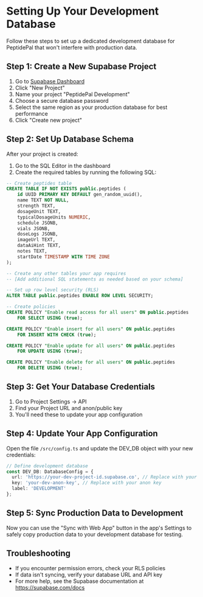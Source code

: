 # Setting Up Your Development Database

Follow these steps to set up a dedicated development database for PeptidePal that won't interfere with production data.

## Step 1: Create a New Supabase Project

1. Go to [Supabase Dashboard](https://app.supabase.com/)
2. Click "New Project"
3. Name your project "PeptidePal Development"
4. Choose a secure database password
5. Select the same region as your production database for best performance
6. Click "Create new project"

## Step 2: Set Up Database Schema

After your project is created:

1. Go to the SQL Editor in the dashboard
2. Create the required tables by running the following SQL:

```sql
-- Create peptides table
CREATE TABLE IF NOT EXISTS public.peptides (
    id UUID PRIMARY KEY DEFAULT gen_random_uuid(),
    name TEXT NOT NULL,
    strength TEXT,
    dosageUnit TEXT,
    typicalDosageUnits NUMERIC,
    schedule JSONB,
    vials JSONB,
    doseLogs JSONB,
    imageUrl TEXT,
    dataAiHint TEXT,
    notes TEXT,
    startDate TIMESTAMP WITH TIME ZONE
);

-- Create any other tables your app requires
-- [Add additional SQL statements as needed based on your schema]

-- Set up row level security (RLS)
ALTER TABLE public.peptides ENABLE ROW LEVEL SECURITY;

-- Create policies
CREATE POLICY "Enable read access for all users" ON public.peptides
    FOR SELECT USING (true);

CREATE POLICY "Enable insert for all users" ON public.peptides
    FOR INSERT WITH CHECK (true);

CREATE POLICY "Enable update for all users" ON public.peptides
    FOR UPDATE USING (true);

CREATE POLICY "Enable delete for all users" ON public.peptides
    FOR DELETE USING (true);
```

## Step 3: Get Your Database Credentials

1. Go to Project Settings → API
2. Find your Project URL and anon/public key
3. You'll need these to update your app configuration

## Step 4: Update Your App Configuration

Open the file `/src/config.ts` and update the DEV_DB object with your new credentials:

```typescript
// Define development database
const DEV_DB: DatabaseConfig = {
  url: 'https://your-dev-project-id.supabase.co', // Replace with your Project URL
  key: 'your-dev-anon-key', // Replace with your anon key
  label: 'DEVELOPMENT'
};
```

## Step 5: Sync Production Data to Development

Now you can use the "Sync with Web App" button in the app's Settings to safely copy production data to your development database for testing.

## Troubleshooting

- If you encounter permission errors, check your RLS policies
- If data isn't syncing, verify your database URL and API key
- For more help, see the Supabase documentation at https://supabase.com/docs